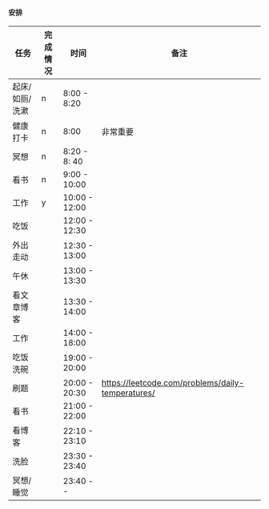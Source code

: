 #### 安排 

 

| 任务           | 完成情况 | 时间           | 备注                                              |
| -------------- | -------- | -------------- | ------------------------------------------------- |
| 起床/如厕/洗漱 | n        | 8:00 - 8:20    |                                                   |
| 健康打卡       | n        | 8:00           | 非常重要                                          |
| 冥想           | n        | 8:20 - 8: 40   |                                                   |
| 看书           | n        | 9:00 - 10:00   |                                                   |
| 工作           | y        | 10:00 - 12:00  |                                                   |
| 吃饭           |          | 12:00 - 12:30  |                                                   |
| 外出走动       |          | 12:30 - 13:00  |                                                   |
| 午休           |          | 13:00 - 13:30  |                                                   |
| 看文章博客     |          | 13:30 - 14:00  |                                                   |
| 工作           |          | 14:00 - 18:00  |                                                   |
| 吃饭洗碗       |          | 19:00  - 20:00 |                                                   |
| 刷题           |          | 20:00  - 20:30 | https://leetcode.com/problems/daily-temperatures/ |
| 看书           |          | 21:00 -  22:00 |                                                   |
| 看博客         |          | 22:10 - 23:10  |                                                   |
| 洗脸           |          | 23:30 - 23:40  |                                                   |
| 冥想/睡觉      |          | 23:40 - -      |                                                   |

